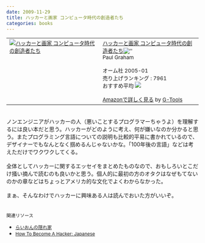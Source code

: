 ```yaml
---
date: 2009-11-29
title: ハッカーと画家 コンピュータ時代の創造者たち
categories: books
---
```


<table border="0" cellpadding="5"><tbody><tr><td valign="top"><span style="font-size:85%;"><a href="http://www.amazon.co.jp/exec/obidos/ASIN/4274065979/warikiru-22/ref=nosim/" target="_blank"><img src="http://ecx.images-amazon.com/images/I/511SV9NXW2L._SL160_.jpg" alt="ハッカーと画家 コンピュータ時代の創造者たち" border="0" /></a></span></td><td valign="top"><span style="font-size:85%;"><a href="http://www.amazon.co.jp/%E3%83%8F%E3%83%83%E3%82%AB%E3%83%BC%E3%81%A8%E7%94%BB%E5%AE%B6-%E3%82%B3%E3%83%B3%E3%83%94%E3%83%A5%E3%83%BC%E3%82%BF%E6%99%82%E4%BB%A3%E3%81%AE%E5%89%B5%E9%80%A0%E8%80%85%E3%81%9F%E3%81%A1-%E3%83%9D%E3%83%BC%E3%83%AB-%E3%82%B0%E3%83%AC%E3%82%A2%E3%83%A0/dp/4274065979%3FSubscriptionId%3D15SMZCTB9V8NGR2TW082%26tag%3Dwarikiru-22%26linkCode%3Dxm2%26camp%3D2025%26creative%3D165953%26creativeASIN%3D4274065979" target="_blank">ハッカーと画家 コンピュータ時代の創造者たち</a><img src="http://www.blogger.com/%27http://www.assoc-amazon.jp/e/ir?t=" l="ur2&amp;o=" 9="" alt="''" width="'1'" border="'0'" height="'1'" /><br />Paul Graham<br /><br />オーム社  2005-01<br />売り上げランキング : 7961<br />おすすめ平均  <img src="http://g-images.amazon.com/images/G/01/detail/stars-4-5.gif" /><br /><br /><a href="http://www.amazon.co.jp/%E3%83%8F%E3%83%83%E3%82%AB%E3%83%BC%E3%81%A8%E7%94%BB%E5%AE%B6-%E3%82%B3%E3%83%B3%E3%83%94%E3%83%A5%E3%83%BC%E3%82%BF%E6%99%82%E4%BB%A3%E3%81%AE%E5%89%B5%E9%80%A0%E8%80%85%E3%81%9F%E3%81%A1-%E3%83%9D%E3%83%BC%E3%83%AB-%E3%82%B0%E3%83%AC%E3%82%A2%E3%83%A0/dp/4274065979%3FSubscriptionId%3D15SMZCTB9V8NGR2TW082%26tag%3Dwarikiru-22%26linkCode%3Dxm2%26camp%3D2025%26creative%3D165953%26creativeASIN%3D4274065979" target="_blank">Amazonで詳しく見る</a></span><span style="font-size:85%;"> </span><span style="font-size:85%;">by <a href="http://www.goodpic.com/mt/aws/index.html">G-Tools</a></span></td></tr></tbody></table><br />ノンエンジニアがハッカーの人（悪いことするプログラマーちゃうよ）を理解するには良い本だと思う。ハッカーがどのように考え、何が嫌いなのか分かると思う。またプログラミング言語についての説明も比較的平易に書かれているので、デザイナーでもなんとなく掴めるんじゃないかな。「100年後の言語」などは考えただけでワクワクしてくる。<br /><br />全体としてハッカーに関するエッセイをまとめたものなので、おもしろいとこだけ掻い摘んで読むのも良いかと思う。個人的に最初の方のオタクはなぜもてないのかの章などはちょっとアメリカ的な文化でよくわからなかった。<br /><br />まぁ、そんなわけでハッカーに興味ある人は読んでおいた方がいいぞ。<br /><br /><br /><span style="font-size:85%;">関連リソース<br /></span><ul><li><span style="font-size:85%;"><a href="http://d.hatena.ne.jp/lionfan/">らいおんの隠れ家</a></span></li><li><span style="font-size:85%;"><a href="http://cruel.org/freeware/hacker.html">How To Become A Hacker: Japanese</a></span></li></ul>
